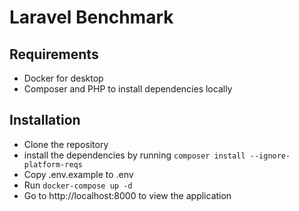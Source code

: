 # Laravel Benchmark

## Requirements

-   Docker for desktop
-   Composer and PHP to install dependencies locally

## Installation

-   Clone the repository
-   install the dependencies by running `composer install --ignore-platform-reqs`
-   Copy .env.example to .env
-   Run `docker-compose up -d`
-   Go to http://localhost:8000 to view the application
